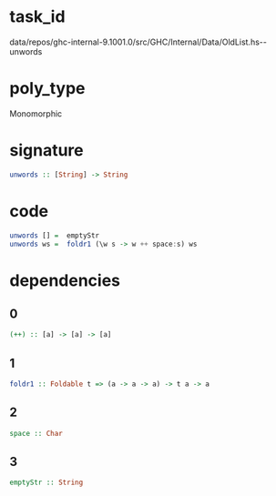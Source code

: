 
# task_id
data/repos/ghc-internal-9.1001.0/src/GHC/Internal/Data/OldList.hs--unwords

# poly_type
Monomorphic

# signature
```haskell
unwords :: [String] -> String
```   

# code
```haskell
unwords [] =  emptyStr
unwords ws =  foldr1 (\w s -> w ++ space:s) ws
```

# dependencies
## 0
```haskell
(++) :: [a] -> [a] -> [a]
```
## 1
```haskell
foldr1 :: Foldable t => (a -> a -> a) -> t a -> a
```
## 2
```haskell
space :: Char
```
## 3
```haskell
emptyStr :: String
```